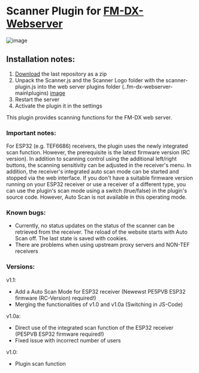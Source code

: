 # Scanner Plugin for [FM-DX-Webserver](https://github.com/NoobishSVK/fm-dx-webserver)
![image](https://github.com/Highpoint2000/webserver-scanner/assets/168109804/989494ef-54ab-4494-a76e-f659cec6ca7f)


## Installation notes:

1. [Download](https://github.com/Highpoint2000/webserver-scanner/releases) the last repository as a zip
2. Unpack the Scanner.js and the Scanner Logo folder with the scanner-plugin.js into the web server plugins folder (..fm-dx-webserver-main\plugins) 
[image](https://github.com/Highpoint2000/webserver-scanner/assets/168109804/15e5d4eb-eb09-4466-972b-20a569737cf0)
3. Restart the server
4. Activate the plugin it in the settings

This plugin provides scanning functions for the FM-DX web server.

### Important notes: 

For ESP32 (e.g. TEF6686) receivers, the plugin uses the newly integrated scan function. However, the prerequisite is the latest firmware version (RC version). In addition to scanning control using the additional left/right buttons, the scanning sensitivity can be adjusted in the receiver's menu. In addition, the receiver's integrated auto scan mode can be started and stopped via the web interface.  If you don't have a suitable firmware version running on your ESP32 receiver or use a receiver of a different type, you can use the plugin's scan mode using a switch (true/false) in the plugin's source code. However, Auto Scan is not available in this operating mode.

### Known bugs:
- Currently, no status updates on the status of the scanner can be retrieved from the receiver. The reload of the website starts with Auto Scan off. The last state is saved with cookies.
- There are problems when using upstream proxy servers and NON-TEF receivers

### Versions:

v1.1:
- Add a Auto Scan Mode for ESP32 receiver (Newewst PE5PVB ESP32 firmware (RC-Version) required!)
- Merging the functionalities of v1.0 and v1.0a (Switching in JS-Code)

v1.0a:
- Direct use of the integrated scan function of the ESP32 receiver (PE5PVB ESP32 firmware required!)
- Fixed issue with incorrect number of users

 v1.0:
- Plugin scan function 
